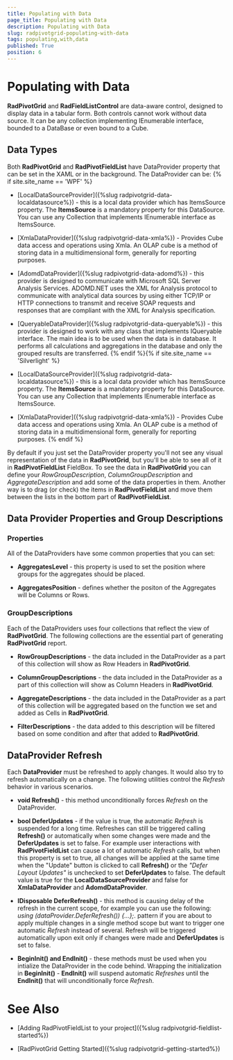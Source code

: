 ```yaml
---
title: Populating with Data
page_title: Populating with Data
description: Populating with Data
slug: radpivotgrid-populating-with-data
tags: populating,with,data
published: True
position: 6
---
```


# Populating with Data



__RadPivotGrid__ and __RadFieldListControl__ are data-aware control, designed to display data in a tabular form. Both controls
      		cannot work without data source. It can be any collection implementing IEnumerable interface, bounded to a DataBase or even bound to
      		a Cube.
      

## Data Types

Both __RadPivotGrid__ and __RadPivotFieldList__ have DataProvider property that can be set in the XAML or in the background.
      		The DataProvider can be:
      	{% if site.site_name == 'WPF' %}

* [LocalDataSourceProvider]({%slug radpivotgrid-data-localdatasource%}) - this is a local data provider which has ItemsSource property. The __ItemsSource__ is a
      					mandatory property for this DataSource. You can use any Collection that implements IEnumerable interface as ItemsSource.
      				

* [XmlaDataProvider]({%slug radpivotgrid-data-xmla%}) - Provides Cube data access and operations using Xmla. An OLAP cube is a method of storing data in a multidimensional form, generally for reporting purposes.
      				

* [AdomdDataProvider]({%slug radpivotgrid-data-adomd%}) - this provider is designed to communicate with Microsoft SQL Server Analysis Services. 
      					ADOMD.NET uses the XML for Analysis protocol to communicate with analytical data sources by using either TCP/IP or HTTP connections 
	      				to transmit and receive SOAP requests and responses that are compliant with the XML for Analysis specification.
   		   			

* [QueryableDataProvider]({%slug radpivotgrid-data-queryable%}) - this provider is designed to work with any class that implements IQueryable interface. The main idea
                is to be used when the data is in database. It performs all calculations and aggregations in the database and only the grouped results are transferred.
              {% endif %}{% if site.site_name == 'Silverlight' %}

* [LocalDataSourceProvider]({%slug radpivotgrid-data-localdatasource%}) - this is a local data provider which has ItemsSource property. The __ItemsSource__ is a
      					mandatory property for this DataSource. You can use any Collection that implements IEnumerable interface as ItemsSource.
      				

* [XmlaDataProvider]({%slug radpivotgrid-data-xmla%}) - Provides Cube data access and operations using Xmla. An OLAP cube is a method of storing data in a multidimensional form, generally for reporting purposes.
      				{% endif %}

By default if you just set the DataProvider property you'll not see any visual representation of the data in __RadPivotGrid__, but you'll be able to see all of it in 
      		__RadPivotFieldList__ FieldBox. To see the data in __RadPivotGrid__ you can define your 
      		*RowGroupDescription*, *ColumnGroupDescription* and *AggregateDescription* and add some of the data properties in them.
      		Another way is to drag (or check) the items in __RadPivotFieldList__ and move them between the lists in the bottom part of __RadPivotFieldList__.
      	

## Data Provider Properties and  Group Descriptions

### Properties

All of the DataProviders have some common properties that you can set:
    				

* __AggregatesLevel__ - this property is used to set the position where groups for the aggregates should be placed.
    						

* __AggregatesPosition__ - defines whether the positon of the Aggregates will be Columns or Rows.
    						

### GroupDescriptions

Each of the DataProviders uses four collections that reflect the view of __RadPivotGrid__. The following collections are the essential part of generating 
                        __RadPivotGrid__ report.
                    

* __RowGroupDescriptions__ - the data included in the DataProvider as a part of this collection will show as Row Headers in __RadPivotGrid__.
                            

* __ColumnGroupDescriptions__ - the data included in the DataProvider as a part of this collection will show as Column Headers in __RadPivotGrid__.
                            

* __AggregateDescriptions__ - the data included in the DataProvider as a part of this collection will be aggregated based on the function we set and added as Cells in __RadPivotGrid__.
                            

* __FilterDescriptions__ - the data added to this description will be filtered based on some condition and after that added to __RadPivotGrid__.
                            

## DataProvider Refresh

Each __DataProvider__ must be refreshed to apply changes. It would also try to refresh automatically on a change. The following utilities
    			control the *Refresh* behavior in various scenarios.
    		

* __void Refresh()__ - this method unconditionally forces  *Refresh* on the DataProvider.

* __bool DeferUpdates__ - if the value is true, the automatic *Refresh* is suspended for a long time. Refreshes can still be triggered calling __Refresh()__ or automatically when some changes were made and the __DeferUpdates__ is set to false.
    				For example user interactions with __RadPivotFieldList__ can cause a lot of automatic *Refresh* calls, but when this property is set to true, all changes will be applied at the same time when the "Update" button is clicked to call 
    					__Refresh()__ or the *"Defer Layout Updates"* is unchecked to set __DeferUpdates__ to false. 
    				The default value is true for the __LocalDataSourceProvider__ and false for __XmlaDataProvider__ and __AdomdDataProvider__.
    				

* __IDisposable DeferRefresh()__ - this method is causing delay of the refresh in the current scope, for example you can use the following: *using (dataProvider.DeferRefresh()) {...};*.
    					pattern if you are about to apply multiple changes in a single method scope but want to trigger one automatic *Refresh* instead of several.
    					Refresh will be triggered automatically upon exit only if changes were made and __DeferUpdates__ is set to false.
    				

* __BeginInit() and  EndInit()__ - these methods must be used when you intialize the DataProvider in the code behind. Wrapping the initialization in __BeginInit()__ - __EndInit()__ will suspend 
    					automatic *Refreshes* until the __EndInit()__ that will unconditionally force *Refresh*.
    				

# See Also

 * [Adding RadPivotFieldList to your project]({%slug radpivotgrid-fieldlist-started%})

 * [RadPivotGrid Getting Started]({%slug radpivotgrid-getting-started%})
